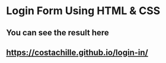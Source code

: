 # Login Form Using HTML & CSS

## You can see the result here

## https://costachille.github.io/login-in/
